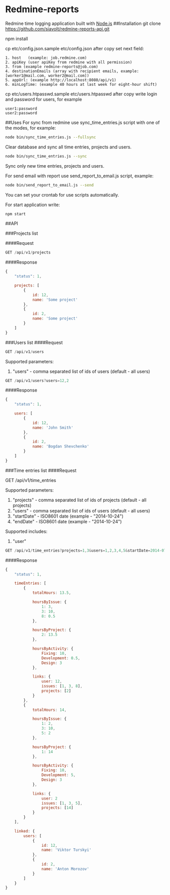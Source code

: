 # Redmine-reports
Redmine time logging application built with [Node.js](http://nodejs.org/)
##Installation
git clone https://github.com/siavolt/redmine-reports-api.git

npm install

cp etc/config.json.sample etc/config.json
after copy set next field:

    1. host   (example: job.redmine.com)
    2. apiKey (user apiKey from redmine with all permission)
    3. from (example redmine-reports@job.com)
    4. destinationEmails (array with recipient emails, example: [worker1@mail.com, worker2@mail.com])
    5. appUrl: (example http://localhost:8080/api/v1)
    6. minLogTime: (example 40 hours at last week for eight-hour shift)

cp etc/users.htpasswd.sample etc/users.htpasswd
after copy write login and password for users, for example

    user1:password
    user2:password

##Uses
For  sync  from redmine use sync_time_entries.js script with one of the modes, for example:
```bash
node bin/sync_time_entries.js --fullsync
```
Clear database and sync all time entries, projects and users.
```bash
node bin/sync_time_entries.js --sync
```
Sync only new time entries, projects and users.

For send email with report use send_report_to_email.js script, example:

```bash
node bin/send_report_to_email.js --send
```

You can set your crontab for use scripts automatically.

For start application write:
```bash
npm start
```

##API

###Projects list

####Request

```js
GET /api/v1/projects
```

####Response

```js
{
    "status": 1,

    projects: [
        {
            id: 12,
            name: 'Some project'
        },
        {
            id: 2,
            name: 'Some project'
        }
    ]
}
```

###Users list
####Request
```js
GET /api/v1/users
```
Supported parameters:

1. "users"  - comma separated list of ids of users  (default - all users)

```js
GET /api/v1/users?users=12,2
```

####Response
```js
{
    "status": 1,

    users: [
        {
            id: 12,
            name: 'John Smith'
        },
        {
            id: 2,
            name: 'Bogdan Shevchenko'
        }
    ]
}
```

###Time entries list
####Request


GET /api/v1/time_entries

Supported parameters:

1. "projects" - comma separated list of ids of projects  (default - all projects)
2. "users"  - comma separated list of ids of users  (default - all users)
3. "startDate" - ISO8601 date (example - "2014-10-24")
4. "endDate" - ISO8601 date (example - "2014-10-24")

Supported includes:

1. "user"

```js
GET /api/v1/time_entries?projects=1,3&users=1,2,3,4,5&startDate=2014-07-07&include=user
```

####Response

```js
{
    "status": 1,

    timeEntries: [
        {
            totalHours: 13.5,

            hoursByIssue: {
                1: 3,
                3: 10,
                8: 0.5
            },

            hoursByProject: {
                2: 13.5
            },

            hoursByActivity: {
                Fixing: 10,
                Development: 0.5,
                Design: 3
            },

            links: {
                user: 12,
                issues: [1, 3, 8],
                projects: [2]
            }
        },
        {
            totalHours: 14,

            hoursByIssue: {
                1: 2,
                3: 10,
                5: 2
            },

            hoursByProject: {
                1: 14
            },

            hoursByActivity: {
                Fixing: 10,
                Development: 5,
                Design: 3
            },

            links: {
                user: 2
                issues: [1, 3, 5],
                projects: [14]
            }
        }
    ],

    linked: {
        users: [
            {
                id: 12,
                name: 'Viktor Turskyi'
            },
            {
                id: 2,
                name: 'Anton Morozov'
            }
        ]
    }
}
```
